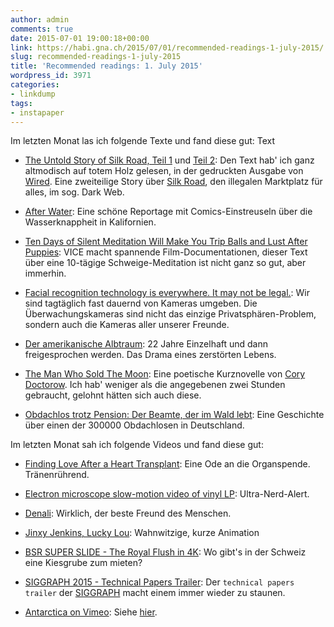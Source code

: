 ```yaml
---
author: admin
comments: true
date: 2015-07-01 19:00:18+00:00
link: https://habi.gna.ch/2015/07/01/recommended-readings-1-july-2015/
slug: recommended-readings-1-july-2015
title: 'Recommended readings: 1. July 2015'
wordpress_id: 3971
categories:
- linkdump
tags:
- instapaper
---
```


Im letzten Monat las ich folgende Texte und fand diese gut: Text





  * [The Untold Story of Silk Road, Teil 1](http://www.wired.com/2015/04/silk-road-1/) und [Teil 2](http://www.wired.com/2015/05/silk-road-2/): Den Text hab' ich ganz altmodisch auf totem Holz gelesen, in der gedruckten Ausgabe von [Wired](http://wired.com). Eine zweiteilige Story über [Silk Road](https://en.wikipedia.org/wiki/Silk_Road_(marketplace)), den illegalen Marktplatz für alles, im sog. Dark Web.


  * [After Water](http://blog.longreads.com/2015/06/02/after-water/): Eine schöne Reportage mit Comics-Einstreuseln über die Wasserknappheit in Kalifornien.


  * [Ten Days of Silent Meditation Will Make You Trip Balls and Lust After Puppies](http://www.vice.com/read/ten-days-of-silence-taught-me-how-to-be-alive-500): VICE macht spannende Film-Documentationen, dieser Text über eine 10-tägige Schweige-Meditation ist nicht ganz so gut, aber immerhin.


  * [Facial recognition technology is everywhere. It may not be legal.](http://www.washingtonpost.com/blogs/the-switch/wp/2015/06/11/facial-recognition-technology-is-everywhere-it-may-not-be-legal/): Wir sind tagtäglich fast dauernd von Kameras umgeben. Die Überwachungskameras sind nicht das einzige Privatsphären-Problem, sondern auch die Kameras aller unserer Freunde.


  * [Der amerikanische Albtraum](http://www.spiegel.de/spiegel/print/d-133262179.html): 22 Jahre Einzelhaft und dann freigesprochen werden. Das Drama eines zerstörten Lebens.


  * [The Man Who Sold The Moon](http://boingboing.net/2015/05/22/the-man-who-sold-the-moon.html): Eine poetische Kurznovelle von [Cory Doctorow](https://en.wikipedia.org/wiki/Cory_Doctorow). Ich hab' weniger als die angegebenen zwei Stunden gebraucht, gelohnt hätten sich auch diese.


  * [Obdachlos trotz Pension: Der Beamte, der im Wald lebt](http://www.tagesspiegel.de/themen/reportage/obdachlos-trotz-pension-der-beamte-der-im-wald-lebt/v_print/11798250.html?p=): Eine Geschichte über einen der 300000 Obdachlosen in Deutschland.



Im letzten Monat sah ich folgende Videos und fand diese gut:



  * [Finding Love After a Heart Transplant](https://www.youtube.com/watch?v=evzw1QzzGg8): Eine Ode an die Organspende. Tränenrührend.


  * [Electron microscope slow-motion video of vinyl LP](https://www.youtube.com/watch?v=GuCdsyCWmt8): Ultra-Nerd-Alert.


  * [Denali](https://vimeo.com/122375452): Wirklich, der beste Freund des Menschen.


  * [Jinxy Jenkins, Lucky Lou](https://vimeo.com/92471917): Wahnwitzige, kurze Animation


  * [BSR SUPER SLIDE - The Royal Flush in 4K](https://www.youtube.com/watch?v=KUOhpQDDME4): Wo gibt's in der Schweiz eine Kiesgrube zum mieten?


  * [SIGGRAPH 2015 - Technical Papers Trailer](https://www.youtube.com/watch?v=XrYkEhs2FdA): Der `technical papers trailer` der [SIGGRAPH](http://www.siggraph.org) macht einem immer wieder zu staunen.


  * [Antarctica on Vimeo](https://vimeo.com/124858722): Siehe [hier](https://habi.gna.ch/2015/06/02/die-antarktis/).


